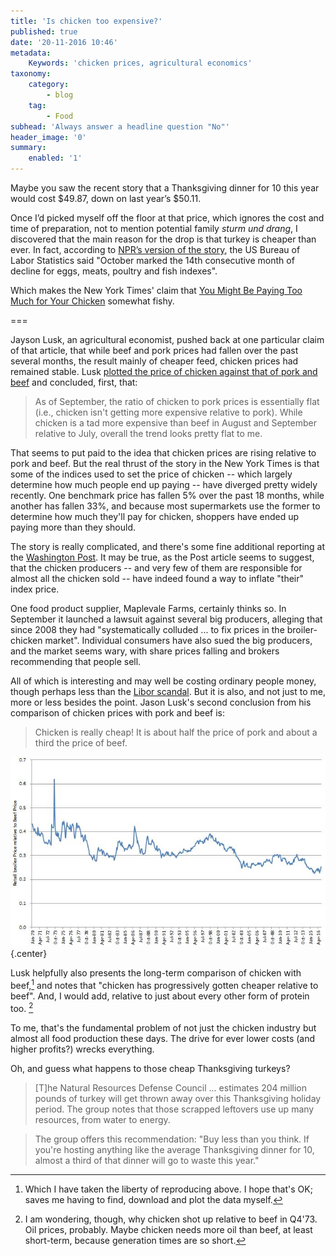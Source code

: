 ```yaml
---
title: 'Is chicken too expensive?'
published: true
date: '20-11-2016 10:46'
metadata:
    Keywords: 'chicken prices, agricultural economics'
taxonomy:
    category:
        - blog
    tag:
        - Food
subhead: 'Always answer a headline question "No"'
header_image: '0'
summary:
    enabled: '1'
---
```


Maybe you saw the recent story that a Thanksgiving dinner for 10 this year would cost $49.87, down on last year’s $50.11. 

Once I’d picked myself off the floor at that price, which ignores the cost and time of preparation, not to mention potential family _sturm und drang_, I discovered that the main reason for the drop is that turkey is cheaper than ever. In fact, according to [NPR’s version of the story][npr], the US Bureau of Labor Statistics said "October marked the 14th consecutive month of decline for eggs, meats, poultry and fish indexes".

Which makes the New York Times' claim that [You Might Be Paying Too Much for Your Chicken][nytimes] somewhat fishy.

===

Jayson Lusk, an agricultural economist, pushed back at one particular claim of that article, that while beef and pork prices had fallen over the past several months, the result mainly of cheaper feed, chicken prices had remained stable. Lusk [plotted the price of chicken against that of pork and beef][jaysonlusk] and concluded, first, that:

> As of September, the ratio of chicken to pork prices is essentially flat (i.e., chicken isn't getting more expensive relative to pork). While chicken is a tad more expensive than beef in August and September relative to July, overall the trend looks pretty flat to me.

That seems to put paid to the idea that chicken prices are rising relative to pork and beef. But the real thrust of the story in the New York Times is that some of the indices used to set the price of chicken -- which largely determine how much people end up paying -- have diverged pretty widely recently. One benchmark price has fallen 5% over the past 18 months, while another has fallen 33%, and because most supermarkets use the former to determine how much they'll pay for chicken, shoppers have ended up paying more than they should.

The story is really complicated, and there's some fine additional reporting at the [Washington Post][washingtonpost]. It may be true, as the Post article seems to suggest, that the chicken producers -- and very few of them are responsible for almost all the chicken sold -- have indeed found a way to inflate "their" index price. 

One food product supplier, Maplevale Farms, certainly thinks so. In September it launched a lawsuit against several big producers, alleging that since 2008 they had "systematically colluded ... to fix prices in the broiler-chicken market". Individual consumers have also sued the big producers, and the market seems wary, with share prices falling and brokers recommending that people sell.

All of which is interesting and may well be costing ordinary people money, though perhaps less than the [Libor scandal][wiki]. But it is also, and not just to me, more or less besides the point. Jason Lusk's second conclusion from his comparison of chicken prices with pork and beef is:

> Chicken is really cheap! It is about half the price of pork and about a third the price of beef.

![Chicken v beef prices](1478279670423.jpeg){.center} 

Lusk helpfully also presents the long-term comparison of chicken with beef,[^2] and notes that "chicken has progressively gotten cheaper relative to beef". And, I would add, relative to just about every other form of protein too. [^1]

[^1]: I am wondering, though, why chicken shot up relative to beef in Q4'73. Oil prices, probably. Maybe chicken needs more oil than beef, at least short-term, because generation times are so short.

[^2]: Which I have taken the liberty of reproducing above. I hope that's OK; saves me having to find, download and plot the data myself.

To me, that's the fundamental problem of not just the chicken industry but almost all food production these days. The drive for ever lower costs (and higher profits?) wrecks everything.

Oh, and guess what happens to those cheap Thanksgiving turkeys?

> [T]he Natural Resources Defense Council ... estimates 204 million pounds of turkey will get thrown away over this Thanksgiving holiday period. The group notes that those scrapped leftovers use up many resources, from water to energy.

> The group offers this recommendation: "Buy less than you think. If you're hosting anything like the average Thanksgiving dinner for 10, almost a third of that dinner will go to waste this year."

[npr]: http://www.npr.org/sections/thesalt/2016/11/17/502449964/thanksgiving-dinner-is-getting-cheaper-as-grocery-prices-fall-again?utm_medium=RSS&utm_campaign=thesalt
[wiki]: https://en.wikipedia.org/wiki/Libor_scandal
[jaysonlusk]: http://jaysonlusk.com/blog/2016/11/4/chicken-price-manipulation
[nytimes]: http://www.nytimes.com/2016/11/04/business/maybe-paying-too-much-for-chicken.html
[washingtonpost]: https://www.washingtonpost.com/news/wonk/wp/2016/11/17/internal-document-supports-argument-that-u-s-chicken-prices-have-been-artificially-inflated-for-years/